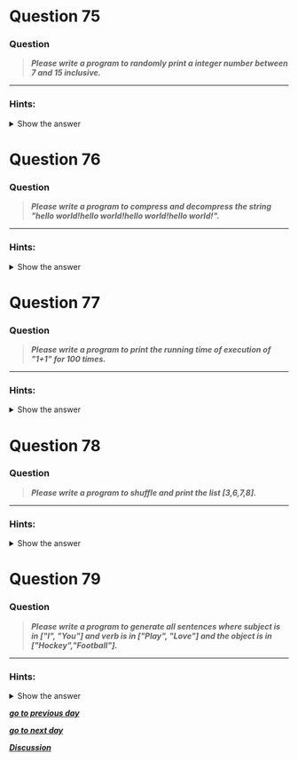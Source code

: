 

</details>

# Question 75

### **Question**

>***Please write a program to randomly print a integer number between 7 and 15 inclusive.***

----------------------
### Hints:
<details>  <summary>Show the answer</summary>

> ***Use random.randrange() to a random integer in a given range.***

----------------------

**Solution:**
```python
import random
print random.randrange(7,16)
```
----------------


</details>

# Question 76

### **Question**

>***Please write a program to compress and decompress the string "hello world!hello world!hello world!hello world!".***

----------------------
### Hints:
<details>  <summary>Show the answer</summary>

> ***Use zlib.compress() and zlib.decompress() to compress and decompress a string.***

----------------------

**Solution:**
```python
import zlib
s = 'hello world!hello world!hello world!hello world!'
t = zlib.compress(s)
print t
print zlib.decompress(t)
```
----------------


</details>

# Question 77

### **Question**

>***Please write a program to print the running time of execution of "1+1" for 100 times.***

----------------------
### Hints:
<details>  <summary>Show the answer</summary>

>***Use timeit() function to measure the running time.***

----------------------

**Main author's Solution: Python 2**
```python

from timeit import Timer
t = Timer("for i in range(100):1+1")
print t.timeit()
```
----------------
**My Solution: Python 3**
```python
import datetime

before = datetime.datetime.now()
for i in range(100):
    x = 1 + 1
after = datetime.datetime.now()
execution_time = after - before
print(execution_time.microseconds)
```
**OR**
```python
import time

before = time.time()
for i in range(100):
    x = 1 + 1
after = time.time()
execution_time = after - before
print(execution_time)
```
---------------------


</details>

# Question 78

### **Question**

>***Please write a program to shuffle and print the list [3,6,7,8].***

----------------------
### Hints:
<details>  <summary>Show the answer</summary>

> ***Use shuffle() function to shuffle a list.***

----------------------

**Main author's Solution: Python 2**
```python

from random import shuffle
li = [3,6,7,8]
shuffle(li)
print li

```
----------------
**My Solution: Python 3**
```python
import random

lst = [3,6,7,8]
random.shuffle(lst)
print(lst)
```
**OR**
```python
import random

# shuffle with a chosen seed
lst = [3,6,7,8]
seed = 7
random.Random(seed).shuffle(lst)
print(lst)
```
---------------------


</details>

# Question 79

### **Question**

>***Please write a program to generate all sentences where subject is in ["I", "You"] and verb is in ["Play", "Love"] and the object is in ["Hockey","Football"].***


----------------------
### Hints:
<details>  <summary>Show the answer</summary>

> ***Use list[index] notation to get a element from a list.***

----------------------

**Main author's Solution: Python 2**
```python

subjects=["I", "You"]
verbs=["Play", "Love"]
objects=["Hockey","Football"]
for i in range(len(subjects)):
    for j in range(len(verbs)):
        for k in range(len(objects)):
            sentence = "%s %s %s." % (subjects[i], verbs[j], objects[k])
            print sentence
```
----------------
**My Solution: Python 3**
```python
subjects=["I", "You"]
verbs=["Play", "Love"]
objects=["Hockey","Football"]

for sub in subjects:
    for verb in verbs:
        for obj in objects:
            print("{} {} {}".format(sub,verb,obj))
```
---------------------

</details>


[***go to previous day***](Documentation/../Day_18.md "Day 18")

[***go to next day***](Documentation/../Day_20.md "Day 20")

[***Discussion***](../../../../../issues)